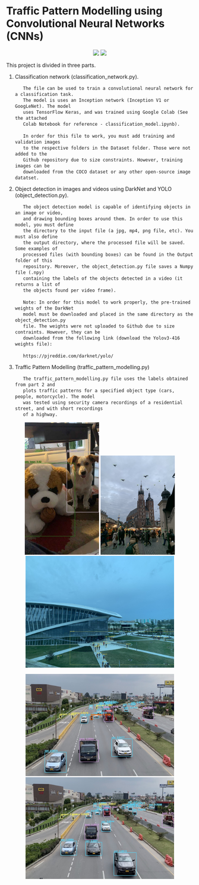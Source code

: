 # Traffic Pattern Modelling using Convolutional Neural Networks (CNNs)

<p float="left" align="center">
  <img src="/Output/Videos/security_camera_output.gif" width="400" />
  <img src="/Output/Videos/highway_output.gif" width="400" />
</p>

This project is divided in three parts. 

1. Classification network (classification_network.py).

          The file can be used to train a convolutional neural network for a classification task.
          The model is uses an Inception network (Inception V1 or GoogLeNet). The model
          uses TensorFlow Keras, and was trained using Google Colab (See the attached 
          Colab Notebook for reference - classification_model.ipynb).

          In order for this file to work, you must add training and validation images
          to the respective folders in the Dataset folder. Those were not added to the 
          Github repository due to size constraints. However, training images can be 
          downloaded from the COCO dataset or any other open-source image datatset.
   
2. Object detection in images and videos using DarkNet and YOLO (object_detection.py).

          The object detection model is capable of identifying objects in an image or video, 
          and drawing bounding boxes around them. In order to use this model, you must define
          the directory to the input file (a jpg, mp4, png file, etc). You must also define
          the output directory, where the processed file will be saved. Some examples of 
          processed files (with bounding boxes) can be found in the Output folder of this
          repository. Moreover, the object_detection.py file saves a Numpy file (.npy)
          containing the labels of the objects detected in a video (it returns a list of 
          the objects found per video frame). 

          Note: In order for this model to work properly, the pre-trained weights of the DarkNet
          model must be downloaded and placed in the same directory as the object_detection.py
          file. The weights were not uploaded to Github due to size contraints. However, they can be
          downloaded from the following link (download the Yolov3-416 weights file):

          https://pjreddie.com/darknet/yolo/

   
3. Traffic Pattern Modelling (traffic_pattern_modelling.py)

          The traffic_pattern_modelling.py file uses the labels obtained from part 2 and
          plots traffic patterns for a specified object type (cars, people, motorcycle). The model
          was tested using security camera recordings of a residential street, and with short recordings 
          of a highway.
   

<p float="left" align="center">
  <img src="/Output/Images/dog_output.jpg" width="200"  />
  <img src="/Output/Images/krakow_output.jpg" width="200"  />
  <img src="/Output/Images/university_output.jpg" width="400"  />
</p>
<p float="left" align="center">
  <img src="/Output/Images/highway_2_output.jpg" width="400"  />
  <img src="/Output/Images/highway_3_output.jpg" width="400"  />
</p>
   
